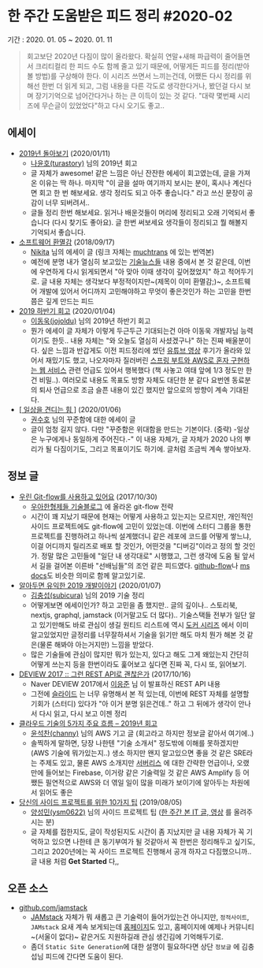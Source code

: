 # 한 주간 도움받은 피드 정리 #2020-02

기간 : 2020. 01. 05 ~ 2020. 01. 11

> 회고보단 2020년 다짐이 많이 올라왔다. 확실히 연말+새해 파급력이 줄어들면서 크리티컬리 한 피드 수도 함께 줄고 있기 때문에, 어떻게든 피드를 정리(받아 볼 방법)를 구상해야 한다. 이 시리즈 쓰면서 느끼는건데, 어쨌든 다시 정리를 위해선 한번 더 읽게 되고, 그럼 내용을 다른 각도로 생각한다거나, 봤던걸 다시 보며 장기기억으로 넘어간다거나 하는 큰 이득이 있는 것 같다. "대략 몇번째 시리즈에 무슨글이 있었었다"하고 다시 오기도 좋고..

## 에세이

- [2019년 돌아보기](https://velog.io/@tura/retrospective-2019) (2020/01/11)
    - [나윤호(turastory)](https://github.com/turastory) 님의 2019년 회고
    - 글 자체가 awesome! 같은 느낌은 아닌 잔잔한 에세이 회고였는데, 글을 가져온 이유는 딱 하나. 마지막 "이 글을 설마 여기까지 보시는 분이, 혹시나 계신다면 회고 한 번 해보세요. 생각 정리도 되고 아주 좋습니다." 라고 쓰신 문장이 공감이 너무 되버려서..
    - 글들 정리 한번 해보세요. 읽거나 배운것들이 머리에 정리되고 오래 기억되서 좋습니다 (다시 찾기도 좋아요). 글 한번 써보세요 생각들이 정리되고 뭘 해볼지 기억되서 좋습니다.
- [소프트웨어 환멸감](https://muchtrans.com/translations/software-disenchantment.ko.html) (2018/09/17)
    - [Nikita](https://tonsky.me/blog/disenchantment/) 님의 에세이 글 (링크 자체는 [muchtrans](https://github.com/zerobased-co/muchtrans) 에 있는 번역본)
    - 예전에 분명 내가 열심히 보고있는 [기술뉴스들](https://github.com/haneunjung/helper#newspaper-periodicals) 내용 중에서 본 것 같은데, 이번에 우연하게 다시 읽게되면서 "아 맞아 이때 생각이 깊어졌었지" 하고 적어두기로. 글 내용 자체는 생각보다 부정적이지만~(제목이 이미 환멸감;)~, 소프트웨어 개발에 있어서 어디까지 고민해야하고 무엇이 좋은것인가 하는 고민을 한번쯤은 깊게 만드는 피드
- [2019 하반기 회고](https://jojoldu.tistory.com/471) (2020/01/04)
    - [이동욱(jojoldu)](https://github.com/jojoldu) 님의 2019년 하반기 회고
    - 뭔가 에세이 글 자체가 이렇게 두근두근 기대되는건 아마 이동욱 개발자님 능력이기도 한듯.. 내용 자체는 "와 오늘도 열심히 사셨겠구나" 하는 진짜 배울분이다. 싶은 느낌과 반갑게도 이전 피드정리에 썼던 [유튜브 영상](https://www.youtube.com/watch?v=V9AGvwPmnZU) 후기가 올라와 있어서 재밌기도 했고, 나오자마자 질러버린 [스프링 부트와 AWS로 혼자 구현하는 웹 서비스](https://jojoldu.tistory.com/463) 관련 언급도 있어서 행복했다 (책 사놓고 여태 앞에 1/3 정도만 한건 비밀..). 여러모로 내용도 목표도 방향 자체도 대단한 분 같다 요번엔 동료분의 퇴사 언급으로 조금 슬픈 내용이 있긴 했지만 앞으로의 방향이 계속 기대된다.
- [\[ 일상을 견디는 힘 \]](https://blog.naver.com/knix008/221761822318) (2020/01/06)
    - [권수호](https://blog.naver.com/knix008) 님의 꾸준함에 대한 에세이 글
    - 글이 엄청 길지 않다. 다만 "꾸준함은 위대함을 만드는 기본이다. (중략) -일상은 누구에게나 동일하게 주어진다.-" 이 내용 자체가, 글 자체가 2020 나의 뿌리가 될 다짐이기도, 그리고 목표이기도 하기에. 글처럼 조금씩 계속 쌓아보자.

## 정보 글

- [우린 Git-flow를 사용하고 있어요](http://woowabros.github.io/experience/2017/10/30/baemin-mobile-git-branch-strategy.html) (2017/10/30)
    - [우아한형제들 기술블로그](http://woowabros.github.io/) 에 올라온 git-flow 전략
    - 시간이 꽤 지났기 때문에 현재는 어떻게 사용하고 있는지는 모르지만, 개인적인 사이드 프로젝트에도 git-flow에 고민이 있었는데. 이번에 스터디 그룹을 통한 프로젝트를 진행하려고 하나씩 설계했더니 같은 레포에 코드를 어떻게 쌓느냐, 이걸 어디까지 릴리즈로 배포 할 것인가, 어떤것을 "디버깅"이라고 정의 할 것인가. 정말 많은 고민들에 "일단 내 생각대로" 시행했고, 그런 생각에 도움 될 앞서서 길을 걸어본 이른바 "선배님들"의 조언 같은 피드였다. [github-flow](https://help.github.com/en/github/collaborating-with-issues-and-pull-requests/github-flow)나 [ms docs](https://docs.microsoft.com/ko-kr/azure/architecture/framework/devops/gitflow-branch-workflow)도 비슷한 의미로 함께 알고있기로.
- [알아두면 유익한 2019 개발이야기](https://subicura.com/2020/01/07/2019-dev-summary.html) (2020/01/07)
    - [김충섭(subicura)](https://github.com/subicura) 님의 2019 기술 정리
    - 어떻게보면 에세이인가? 하고 고민을 좀 했지만.. 글의 깊이나.. 스토리북, nextjs, graphql, jamstack (이거말고도 더 많다).. 기술스택들 전부가 일단 알고 있기만해도 바로 관심이 생길 원티드 리스트에 역시 [도커 시리즈](https://subicura.com/2017/01/19/docker-guide-for-beginners-1.html) 에서 이미 알고있었지만 글정리를 너무잘하셔서 기술을 읽기만 해도 마치 뭔가 해본 것 같은(물론 해봐야 아는거지만) 느낌을 받았다.
    - 많은 기술들에 관심이 많지만 뭐가 있는지, 있다고 해도 그게 왜있는지 간단히 어떻게 쓰는지 등을 한번이라도 훑어보고 싶다면 진짜 꼭, 다시 또, 읽어보기.
- [DEVIEW 2017 :: 그런 REST API로 괜찮은가](https://deview.kr/2017/schedule/212) (2017/10/16)
    - Naver DEVIEW 2017에서 [이응준](https://blog.npcode.com/) 님 이 발표하신 REST API 내용
    - 그전에 [슬라이드](http://slides.com/eungjun/rest#/) 는 너무 유명해서 본 적 있는데, 이번에 REST 자체를 설명할 기회가 (스터디) 있다가 "아 이거 분명 읽은건데.." 하고 그 뒤에가 생각이 안나서 다시 읽고, 다시 보고 이젠 정리
- [클라우드 기술의 5가지 주요 흐름 – 2019년 회고](http://channy.creation.net/blog/1255)
    - [윤석찬(channy)](https://github.com/channy) 님의 AWS 기고 글 (회고라고 하지만 정보글 같아서 여기에..)
    - 솔찍하게 말하면, 당장 나한텐 "기술 소개서" 정도밖에 이해를 못하겠지만(AWS 기술에 뭐가있는지..) 생소 하지만 왠지 알고있으면 좋을 것 같은 SRE라는 주제도 있고, 물론 AWS 소개지만 [서버리스](https://ko.wikipedia.org/wiki/%EC%84%9C%EB%B2%84%EB%A6%AC%EC%8A%A4_%EC%BB%B4%ED%93%A8%ED%8C%85) 에 대한 간략한 언급이나, 오랬만에 들어보는 Firebase, 이거랑 같은 기술력일 것 같은 AWS Amplify 등 어쨌든 필연적으로 AWS와 더 엮일 일이 많을 미래가 보이기에 알아두는 차원에서 읽어도 좋은
- [당신의 사이드 프로젝트를 위한 10가지 팁](https://velog.io/@chris/10-tips-for-starting-and-creating-side-projects) (2019/08/05)
    - [양성민(ysm0622)](https://github.com/ysm0622) 님의 사이드 프로젝트 팁 ([한 주간 본 IT 글, 영상](https://velog.io/@chris/series/-%ED%95%9C-%EC%A3%BC%EA%B0%84-%EB%B3%B8-IT-%EA%B8%80-%EC%98%81%EC%83%81) 를 올려주시는 분)
    - 글 자체를 접한지도, 글이 작성된지도 시간이 좀 지났지만 글 내용 자체가 꼭 기억하고 있으면 나한테 큰 동기부여가 될 것같아서 꼭 한번은 정리해두고 싶기도, 그리고 2020년에는 꼭 사이드 프로젝트 진행해서 공개 하자고 다짐했으니까.. 글 내용 처럼 **Get Started** 다,,

## 오픈 소스

- [github.com/jamstack](https://github.com/jamstack)
    - [JAMstack](https://en.wikipedia.org/wiki/Netlify#JAMstack) 자체가 뭐 새롭고 큰 기술력이 들어가있는건 아니지만, `정적사이트`, `JAMstack` 요새 계속 보게되는데 [홈페이지](https://jamstack.org/)도 있고, 홈페이지에 예제나 커뮤니티~(서울이 없다)~ 같은거도 지원하길래 관심 생긴김에 기억해두기로.
    - 좀더 `Static Site Generation`에 대한 설명이 필요하다면 상단 `정보글` 에 김충섭님 피드에 간다면 도움이 된다.